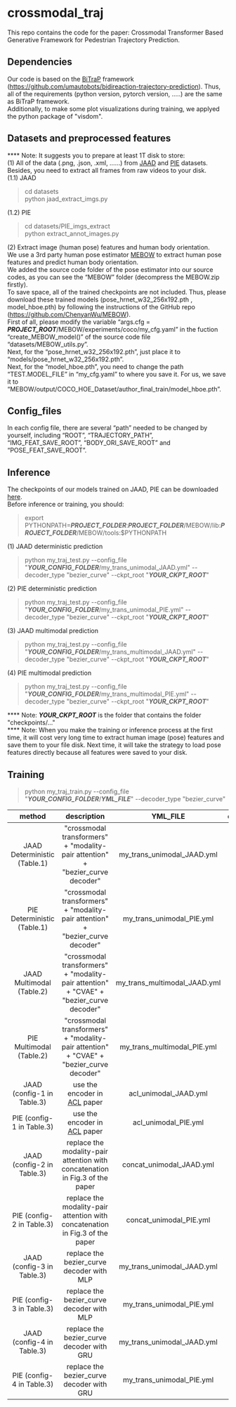 # crossmodal_traj
This repo contains the code for the paper: Crossmodal Transformer Based Generative Framework for Pedestrian Trajectory Prediction.

## Dependencies  
Our code is based on the [BiTraP](https://github.com/umautobots/bidireaction-trajectory-prediction) framework (https://github.com/umautobots/bidireaction-trajectory-prediction). Thus, all of the requirements (python version, pytorch version, .....) are the same as BiTraP framework.  
Additionally, to make some plot visualizations during training, we applyed the python package of "visdom".

## Datasets and preprocessed features  
**** Note: It suggests you to prepare at least 1T disk to store:   
(1) All of the data (.png, .json, .xml, ……) from [JAAD](https://data.nvision2.eecs.yorku.ca/JAAD_dataset/) and [PIE](https://data.nvision2.eecs.yorku.ca/PIE_dataset/) datasets. Besides, you need to extract all frames from raw videos to your disk.  
(1.1) JAAD  
>cd datasets  
>python jaad_extract_imgs.py

(1.2) PIE  
>cd datasets/PIE_imgs_extract  
>python extract_annot_images.py   

(2) Extract image (human pose) features and human body orientation.  
We use a 3rd party human pose estimator [MEBOW](https://github.com/ChenyanWu/MEBOW) to extract human pose features and predict human body orientation.  
We added the source code folder of the pose estimator into our source codes, as you can see the “MEBOW” folder (decompress the MEBOW.zip firstly).  
To save space, all of the trained checkpoints are not included. Thus, please download these trained models (pose_hrnet_w32_256x192.pth , model_hboe.pth) by following the instructions of the GitHub repo (https://github.com/ChenyanWu/MEBOW).  
First of all, please modify the variable “args.cfg = ***PROJECT_ROOT***/MEBOW/experiments/coco/my_cfg.yaml” in the fuction “create_MEBOW_model()” of the source code file “datasets/MEBOW_utils.py”.  
Next, for the “pose_hrnet_w32_256x192.pth”, just place it to “models/pose_hrnet_w32_256x192.pth”.  
Next, for the “model_hboe.pth”, you need to change the path “TEST.MODEL_FILE” in “my_cfg.yaml” to where you save it. For us, we save it to “MEBOW/output/COCO_HOE_Dataset/author_final_train/model_hboe.pth”.  



## Config_files  
In each config file, there are several “path” needed to be changed by yourself, including “ROOT”, “TRAJECTORY_PATH”, “IMG_FEAT_SAVE_ROOT”, “BODY_ORI_SAVE_ROOT” and “POSE_FEAT_SAVE_ROOT”.

## Inference  
The checkpoints of our models trained on JAAD, PIE can be downloaded [here](https://drive.google.com/drive/folders/1e9Dmf1_qBKQc1cXUfPPonkM7iHqIh9vT?usp=sharing).  
Before inference or training, you should:
>export PYTHONPATH=***PROJECT_FOLDER***:***PROJECT_FOLDER***/MEBOW/lib:***PROJECT_FOLDER***/MEBOW/tools:$PYTHONPATH


(1) JAAD deterministic prediction  
>python my_traj_test.py --config_file "***YOUR_CONFIG_FOLDER***/my_trans_unimodal_JAAD.yml" --decoder_type "bezier_curve" --ckpt_root "***YOUR_CKPT_ROOT***"  

(2) PIE deterministic prediction  
>python my_traj_test.py --config_file "***YOUR_CONFIG_FOLDER***/my_trans_unimodal_PIE.yml" --decoder_type "bezier_curve" --ckpt_root "***YOUR_CKPT_ROOT***"  

(3) JAAD multimodal prediction  
>python my_traj_test.py --config_file "***YOUR_CONFIG_FOLDER***/my_trans_multimodal_JAAD.yml" --decoder_type "bezier_curve" --ckpt_root "***YOUR_CKPT_ROOT***"  

(4) PIE multimodal prediction  
>python my_traj_test.py --config_file "***YOUR_CONFIG_FOLDER***/my_trans_multimodal_PIE.yml" --decoder_type "bezier_curve" --ckpt_root "***YOUR_CKPT_ROOT***"


**** Note: ***YOUR_CKPT_ROOT*** is the folder that contains the folder "checkpoints/..."  
**** Note: When you make the training or inference process at the first time, it will cost very long time to extract human image (pose) features and save them to your file disk. Next time, it will take the strategy to load pose features directly because all features were saved to your disk.




## Training  
>python my_traj_train.py --config_file "***YOUR_CONFIG_FOLDER***/***YML_FILE***" --decoder_type "bezier_curve"

| method | description | YML_FILE | decoder_type |
| :------: | :------: | :------: | :------: |
| JAAD Deterministic (Table.1) | "crossmodal transformers" + "modality-pair attention" + "bezier_curve decoder" | my_trans_unimodal_JAAD.yml | bezier_curve |
| PIE Deterministic (Table.1) | "crossmodal transformers" + "modality-pair attention" + "bezier_curve decoder" | my_trans_unimodal_PIE.yml | bezier_curve |
| JAAD Multimodal (Table.2) | "crossmodal transformers" + "modality-pair attention" + "CVAE" + "bezier_curve decoder" | my_trans_multimodal_JAAD.yml | bezier_curve |
| PIE Multimodal (Table.2) |  "crossmodal transformers" + "modality-pair attention" + "CVAE" + "bezier_curve decoder" | my_trans_multimodal_PIE.yml | bezier_curve |
| JAAD (config-1 in Table.3) | use the encoder in [ACL](https://arxiv.org/abs/1906.00295) paper | acl_unimodal_JAAD.yml | bezier_curve |
| PIE (config-1 in Table.3) | use the encoder in [ACL](https://arxiv.org/abs/1906.00295) paper | acl_unimodal_PIE.yml | bezier_curve |
| JAAD (config-2 in Table.3) | replace the modality-pair attention with concatenation in Fig.3 of the paper | concat_unimodal_JAAD.yml | bezier_curve |
| PIE (config-2 in Table.3) | replace the modality-pair attention with concatenation in Fig.3 of the paper | concat_unimodal_PIE.yml | bezier_curve |
| JAAD (config-3 in Table.3) | replace the bezier_curve decoder with MLP | my_trans_unimodal_JAAD.yml | mlp |
| PIE (config-3 in Table.3) | replace the bezier_curve decoder with MLP | my_trans_unimodal_PIE.yml | mlp |
| JAAD (config-4 in Table.3) | replace the bezier_curve decoder with GRU | my_trans_unimodal_JAAD.yml | gru |
| PIE (config-4 in Table.3) | replace the bezier_curve decoder with GRU | my_trans_unimodal_PIE.yml | gru |





